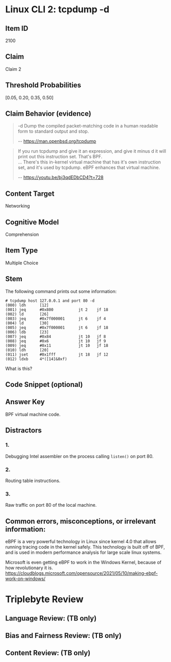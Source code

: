 # Linux CLI 2: tcpdump -d

## Item ID
2100

## Claim
Claim 2

## Threshold Probabilities
[0.05, 0.20, 0.35, 0.50]

## Claim Behavior (evidence)
> -d	Dump the compiled packet-matching code in a human readable form to standard output and stop.
>
> -- https://man.openbsd.org/tcpdump

> If you run tcpdump and give it an expression, and give it minus d it will print out this instruction set.  That's BPF.  
> ...
> There's this in-kernel virtual machine that has it's own instruction set, and it's used by tcpdump. eBPF enhances that virtual machine.  
>
> -- https://youtu.be/bj3qdEDbCD4?t=728

## Content Target
Networking

## Cognitive Model
Comprehension

## Item Type
Multiple Choice

## Stem
The following command prints out some information:
```
# tcpdump host 127.0.0.1 and port 80 -d
(000) ldh      [12]
(001) jeq      #0x800           jt 2	jf 18
(002) ld       [26]
(003) jeq      #0x7f000001      jt 6	jf 4
(004) ld       [30]
(005) jeq      #0x7f000001      jt 6	jf 18
(006) ldb      [23]
(007) jeq      #0x84            jt 10	jf 8
(008) jeq      #0x6             jt 10	jf 9
(009) jeq      #0x11            jt 10	jf 18
(010) ldh      [20]
(011) jset     #0x1fff          jt 18	jf 12
(012) ldxb     4*([14]&0xf)
```

What is this?

## Code Snippet (optional)

## Answer Key
BPF virtual machine code.

## Distractors
### 1.
Debugging Intel assembler on the process calling `listen()` on port 80.

### 2.
Routing table instructions.

### 3.
Raw traffic on port 80 of the local machine.

## Common errors, misconceptions, or irrelevant information:
eBPF is a very powerful technology in Linux since kernel 4.0 that allows running tracing code in the kernel safely. This technology is built off of BPF, and is used in modern performance analysis for large scale linux systems.

Microsoft is even getting eBPF to work in the Windows Kernel, because of how revolutionary it is.
https://cloudblogs.microsoft.com/opensource/2021/05/10/making-ebpf-work-on-windows/

# Triplebyte Review

## Language Review: (TB only)

## Bias and Fairness Review: (TB only)

## Content Review: (TB only)
